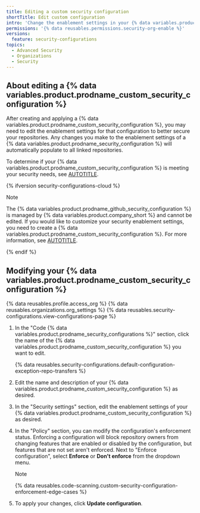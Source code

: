 ```yaml
---
title: Editing a custom security configuration
shortTitle: Edit custom configuration
intro: 'Change the enablement settings in your {% data variables.product.prodname_custom_security_configuration %} to better meet the security needs of your repositories.'
permissions: '{% data reusables.permissions.security-org-enable %}'
versions:
  feature: security-configurations
topics:
  - Advanced Security
  - Organizations
  - Security
---
```


## About editing a {% data variables.product.prodname_custom_security_configuration %}

After creating and applying a {% data variables.product.prodname_custom_security_configuration %}, you may need to edit the enablement settings for that configuration to better secure your repositories. Any changes you make to the enablement settings of a {% data variables.product.prodname_security_configuration %} will automatically populate to all linked repositories.

To determine if your {% data variables.product.prodname_custom_security_configuration %} is meeting your security needs, see [AUTOTITLE](/code-security/securing-your-organization/managing-the-security-of-your-organization/interpreting-security-findings).

{% ifversion security-configurations-cloud %}

> [!NOTE]
> The {% data variables.product.prodname_github_security_configuration %} is managed by {% data variables.product.company_short %} and cannot be edited. If you would like to customize your security enablement settings, you need to create a {% data variables.product.prodname_custom_security_configuration %}. For more information, see [AUTOTITLE](/code-security/securing-your-organization/enabling-security-features-in-your-organization/creating-a-custom-security-configuration).

{% endif %}

## Modifying your {% data variables.product.prodname_custom_security_configuration %}

{% data reusables.profile.access_org %}
{% data reusables.organizations.org_settings %}
{% data reusables.security-configurations.view-configurations-page %}
1. In the "Code {% data variables.product.prodname_security_configurations %}" section, click the name of the {% data variables.product.prodname_custom_security_configuration %} you want to edit.

    {% data reusables.security-configurations.default-configuration-exception-repo-transfers %}

1. Edit the name and description of your {% data variables.product.prodname_custom_security_configuration %} as desired.
1. In the "Security settings" section, edit the enablement settings of your {% data variables.product.prodname_custom_security_configuration %} as desired.
1. In the "Policy" section, you can modify the configuration's enforcement status. Enforcing a configuration will block repository owners from changing features that are enabled or disabled by the configuration, but features that are not set aren't enforced. Next to "Enforce configuration", select **Enforce** or **Don't enforce** from the dropdown menu.

    >[!NOTE]
    {% data reusables.code-scanning.custom-security-configuration-enforcement-edge-cases %}

1. To apply your changes, click **Update configuration**.
